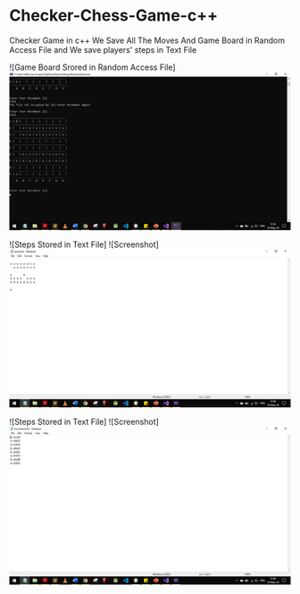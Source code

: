 # Checker-Chess-Game-c++

Checker Game in c++
We Save All The Moves And Game Board in Random Access File
and We save players' steps in Text File





![Game Board Srored in Random Access File] ![Screenshot](Board.png)

![Steps Stored in Text File] ![Screenshot] ![Screenshot](file.png)


![Steps Stored in Text File] ![Screenshot] ![Screenshot](movements.png)
